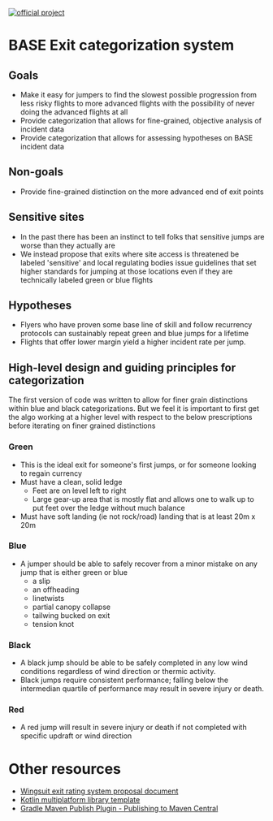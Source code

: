 [![official project](http://jb.gg/badges/official.svg)](https://github.com/JetBrains#jetbrains-on-github)

# BASE Exit categorization system

## Goals
- Make it easy for jumpers to find the slowest possible progression from less risky flights to more advanced flights with the possibility of never doing the advanced flights at all
- Provide categorization that allows for fine-grained, objective analysis of incident data
- Provide categorization that allows for assessing hypotheses on BASE incident data

## Non-goals
- Provide fine-grained distinction on the more advanced end of exit points

## Sensitive sites
- In the past there has been an instinct to tell folks that sensitive jumps are worse than they actually are
- We instead propose that exits where site access is threatened be labeled 'sensitive' and local regulating bodies issue guidelines that set higher standards for jumping at those locations even if they are technically labeled green or blue flights

## Hypotheses
- Flyers who have proven some base line of skill and follow recurrency protocols can sustainably repeat green and blue jumps for a lifetime
- Flights that offer lower margin yield a higher incident rate per jump.

## High-level design and guiding principles for categorization
The first version of code was written to allow for finer grain distinctions within blue and black categorizations. But we feel it is important to first get the algo working at a higher level with respect to the below prescriptions before iterating on finer grained distinctions

### Green
- This is the ideal exit for someone's first jumps, or for someone looking to regain currency
- Must have a clean, solid ledge
  - Feet are on level left to right
  - Large gear-up area that is mostly flat and allows one to walk up to put feet over the ledge without much balance
- Must have soft landing (ie not rock/road) landing that is at least 20m x 20m


### Blue
- A jumper should be able to safely recover from a minor mistake on any jump that is either green or blue
  - a slip
  - an offheading
  - linetwists
  - partial canopy collapse
  - tailwing bucked on exit
  - tension knot

### Black
- A black jump should be able to be safely completed in any low wind conditions regardless of wind direction or thermic activity.
- Black jumps require consistent performance; falling below the intermedian quartile of performance may result in severe injury or death.

### Red
- A red jump will result in severe injury or death if not completed with specific updraft or wind direction


# Other resources
* [Wingsuit exit rating system proposal document](https://docs.google.com/document/d/1o5gyGeIPlDgTJ5vPKI4J9P95pzmnM1hy93LcNmRVn9s/edit?tab=t.0)
* [Kotlin multiplatform library template](https://github.com/Kotlin/multiplatform-library-template)
* [Gradle Maven Publish Plugin \- Publishing to Maven Central](https://vanniktech.github.io/gradle-maven-publish-plugin/central/)
